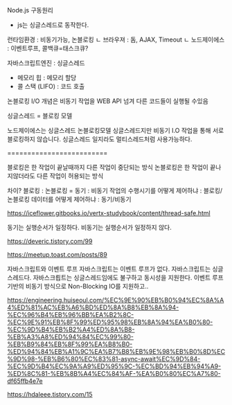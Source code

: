 Node.js 구동원리

- js는 싱글스레드로 동작한다.




런타임환경 : 비동기가능, 논블로킹
ㄴ 브라우져 : 돔, AJAX, Timeout
ㄴ 노드제이에스 : 이벤트루프, 콜백큐=태스크큐?


자바스크립트엔진 : 싱글스레드
- 메모리 힙 : 메모리 할당
- 콜 스택 (LIFO) : 코드 호출

논블로킹 I/O 개념은
비동기 작업을 WEB API 넘겨
다른 코드들이 실행될 수있음

싱글스레드 = 블로킹 모델

노드제이에스는 
싱글스레드 논블로킹모델
싱글스레드지만 비동기 I.O 작업을 통해 서로 블로킹하지 않습니다.
싱글스레드 일지라도 
멀티스레드처럼 사용가능하다.

=========================

블로킹은 한 작업이 끝날때까지 다른 작업이 중단되는 방식
논블로킹은 한 작업이 끝나지않더라도 다른 작업이 허용되는 방식

차이?
블로킹 : 논블로킹 = 동기 : 비동기
작업의 수행시기를 어떻게 제어하냐 : 블로킹/논블로킹
데이터를 어떻게 제어하냐 : 동기/비동기

https://iceflower.gitbooks.io/vertx-studybook/content/thread-safe.html

동기는 실행순서가 일정하다.
비동기는 실행순서가 일정하지 않다.

https://deveric.tistory.com/99

https://meetup.toast.com/posts/89

자바스크립트와 이벤트 루프
자바스크립트는 이벤트 루프가 없다.
자바스크립트는 싱글스레드다.
자바스크릡트는 싱글스레드임에도 불구하고 동시성을 지원한다.
이벤트 루프 기반의
비동기 방식으로 
Non-Blocking IO를 지원하고..

https://engineering.huiseoul.com/%EC%9E%90%EB%B0%94%EC%8A%A4%ED%81%AC%EB%A6%BD%ED%8A%B8%EB%8A%94-%EC%96%B4%EB%96%BB%EA%B2%8C-%EC%9E%91%EB%8F%99%ED%95%98%EB%8A%94%EA%B0%80-%EC%9D%B4%EB%B2%A4%ED%8A%B8-%EB%A3%A8%ED%94%84%EC%99%80-%EB%B9%84%EB%8F%99%EA%B8%B0-%ED%94%84%EB%A1%9C%EA%B7%B8%EB%9E%98%EB%B0%8D%EC%9D%98-%EB%B6%80%EC%83%81-async-await%EC%9D%84-%EC%9D%B4%EC%9A%A9%ED%95%9C-%EC%BD%94%EB%94%A9-%ED%8C%81-%EB%8B%A4%EC%84%AF-%EA%B0%80%EC%A7%80-df65ffb4e7e


https://hdaleee.tistory.com/15








